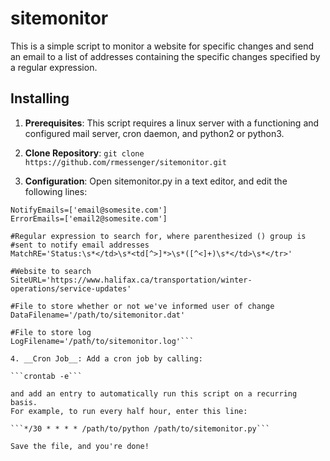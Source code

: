 # sitemonitor

This is a simple script to monitor a website for specific changes and
send an email to a list of addresses containing the specific changes
specified by a regular expression.

## Installing

1. __Prerequisites__: This script requires a linux server with a functioning and configured mail
server, cron daemon, and python2 or python3.

2. __Clone Repository__:
```git clone https://github.com/rmessenger/sitemonitor.git```

3. __Configuration__: Open sitemonitor.py in a text editor, and edit the following lines:

```#List of email addresses to notify or send errors to
NotifyEmails=['email@somesite.com']
ErrorEmails=['email2@somesite.com']

#Regular expression to search for, where parenthesized () group is
#sent to notify email addresses
MatchRE='Status:\s*</td>\s*<td[^>]*>\s*([^<]+)\s*</td>\s*</tr>'

#Website to search
SiteURL='https://www.halifax.ca/transportation/winter-operations/service-updates'

#File to store whether or not we've informed user of change
DataFilename='/path/to/sitemonitor.dat'

#File to store log
LogFilename='/path/to/sitemonitor.log'```

4. __Cron Job__: Add a cron job by calling:

```crontab -e```

and add an entry to automatically run this script on a recurring basis.
For example, to run every half hour, enter this line:

```*/30 * * * * /path/to/python /path/to/sitemonitor.py```

Save the file, and you're done!
